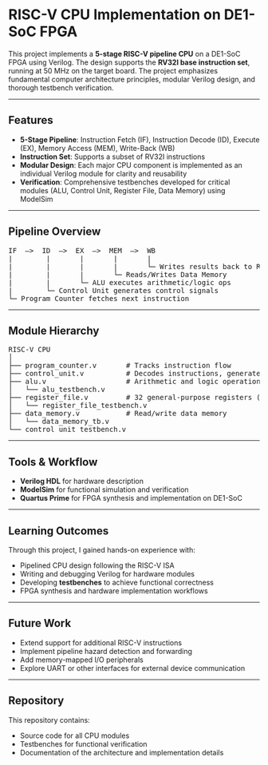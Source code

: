 # RISC-V CPU Implementation on DE1-SoC FPGA

This project implements a **5-stage RISC-V pipeline CPU** on a DE1-SoC FPGA using Verilog. The design supports the **RV32I base instruction set**, running at 50 MHz on the target board. The project emphasizes fundamental computer architecture principles, modular Verilog design, and thorough testbench verification.  

---

## Features

- **5-Stage Pipeline**: Instruction Fetch (IF), Instruction Decode (ID), Execute (EX), Memory Access (MEM), Write-Back (WB)  
- **Instruction Set**: Supports a subset of RV32I instructions  
- **Modular Design**: Each major CPU component is implemented as an individual Verilog module for clarity and reusability  
- **Verification**: Comprehensive testbenches developed for critical modules (ALU, Control Unit, Register File, Data Memory) using ModelSim  

---

## Pipeline Overview
<pre>
IF  –>  ID  –>  EX  –>  MEM  –>  WB
|        |       |       |       |
|        |       |       |       └─ Writes results back to Register File
|        |       |       └─ Reads/Writes Data Memory
|        |       └─ ALU executes arithmetic/logic ops
|        └─ Control Unit generates control signals
└─ Program Counter fetches next instruction
</pre>
---

## Module Hierarchy
<pre>
RISC-V CPU
│
├── program_counter.v       # Tracks instruction flow
├── control_unit.v          # Decodes instructions, generates control signals
├── alu.v                   # Arithmetic and logic operations
│   └── alu_testbench.v
├── register_file.v         # 32 general-purpose registers (2R/1W ports)
│   └── register_file_testbench.v
├── data_memory.v           # Read/write data memory
│   └── data_memory_tb.v
└── control_unit_testbench.v
</pre>
---

## Tools & Workflow
- **Verilog HDL** for hardware description  
- **ModelSim** for functional simulation and verification  
- **Quartus Prime** for FPGA synthesis and implementation on DE1-SoC  

---

## Learning Outcomes
Through this project, I gained hands-on experience with:  

- Pipelined CPU design following the RISC-V ISA  
- Writing and debugging Verilog for hardware modules  
- Developing **testbenches** to achieve functional correctness  
- FPGA synthesis and hardware implementation workflows  

---

## Future Work
- Extend support for additional RISC-V instructions  
- Implement pipeline hazard detection and forwarding  
- Add memory-mapped I/O peripherals  
- Explore UART or other interfaces for external device communication  

---

## Repository
This repository contains:  

- Source code for all CPU modules  
- Testbenches for functional verification  
- Documentation of the architecture and implementation details  
